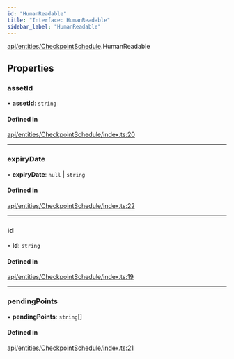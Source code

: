 ```yaml
---
id: "HumanReadable"
title: "Interface: HumanReadable"
sidebar_label: "HumanReadable"
---
```


[api/entities/CheckpointSchedule](../../../../../modules/API/Entities/CheckpointSchedule/CheckpointSchedule.md).HumanReadable

## Properties

### assetId

• **assetId**: `string`

#### Defined in

[api/entities/CheckpointSchedule/index.ts:20](https://github.com/PolymeshAssociation/polymesh-sdk/blob/fbf6882d0/src/api/entities/CheckpointSchedule/index.ts#L20)

___

### expiryDate

• **expiryDate**: ``null`` \| `string`

#### Defined in

[api/entities/CheckpointSchedule/index.ts:22](https://github.com/PolymeshAssociation/polymesh-sdk/blob/fbf6882d0/src/api/entities/CheckpointSchedule/index.ts#L22)

___

### id

• **id**: `string`

#### Defined in

[api/entities/CheckpointSchedule/index.ts:19](https://github.com/PolymeshAssociation/polymesh-sdk/blob/fbf6882d0/src/api/entities/CheckpointSchedule/index.ts#L19)

___

### pendingPoints

• **pendingPoints**: `string`[]

#### Defined in

[api/entities/CheckpointSchedule/index.ts:21](https://github.com/PolymeshAssociation/polymesh-sdk/blob/fbf6882d0/src/api/entities/CheckpointSchedule/index.ts#L21)
